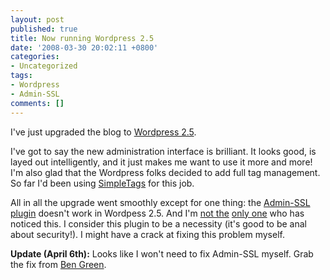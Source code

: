 ```yaml
---
layout: post
published: true
title: Now running Wordpress 2.5
date: '2008-03-30 20:02:11 +0800'
categories:
- Uncategorized
tags:
- Wordpress
- Admin-SSL
comments: []
---
```

I've just upgraded the blog to [Wordpress 2.5](http://wordpress.org/development/2008/03/wordpress-25-brecker/ "Wordpress 2.5").

I've got to say the new administration interface is brilliant. It looks good, is layed out intelligently, and it just makes me want to use it more and more! I'm also glad that the Wordpress folks decided to add full tag management. So far I'd been using [SimpleTags](http://www.herewithme.fr/wordpress-plugins/simple-tags "SimpleTags homepage") for this job.

All in all the upgrade went smoothly except for one thing: the [Admin-SSL plugin](http://haris.tv/2007/04/24/admin-ssl-new-wordpress-plugin/ "Admin-SSL plugin homepage") doesn't work in Wordpess 2.5\. And I'm [not the](http://wordpress.org/support/topic/164257) [only one](http://codex.wordpress.org/Plugins/Plugin_Compatibility/2.5#A_-_D_2) who has noticed this. I consider this plugin to be a necessity (it's good to be anal about security!). I might have a crack at fixing this problem myself.

__Update (April 6th):__ Looks like I won't need to fix Admin-SSL myself. Grab the fix from [Ben Green](http://www.kerrins.co.uk/blog/2008/04/wordpress-25-and-admin-ssl-plugin.html "Admin-SSL fix").